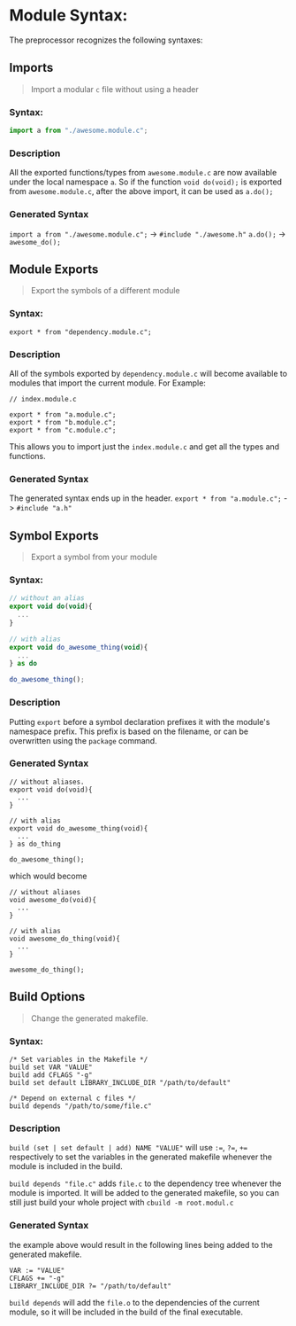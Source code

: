 # Module Syntax:

The preprocessor recognizes the following syntaxes:

## Imports
> Import a modular `c` file without using a header

### Syntax:

```javascript
import a from "./awesome.module.c";
```

### Description
All the exported functions/types from `awesome.module.c` are now available
under the local namespace `a`. So if the function `void do(void);` is
exported from `awesome.module.c`, after the above import, it can be used
as `a.do();`

### Generated Syntax

`import a from "./awesome.module.c";` -> `#include "./awesome.h"`
`a.do();` -> `awesome_do();`


## Module Exports
> Export the symbols of a different module

### Syntax:
`export * from "dependency.module.c";`

### Description
All of the symbols exported by `dependency.module.c` will become available to modules that import the current module. For Example:

```
// index.module.c

export * from "a.module.c";
export * from "b.module.c";
export * from "c.module.c";
```

This allows you to import just the `index.module.c` and get all the types and functions.

### Generated Syntax

The generated syntax ends up in the header.
`export * from "a.module.c";` -> `#include "a.h"` 

## Symbol Exports
> Export a symbol from your module

### Syntax:
```javascript
// without an alias
export void do(void){
  ...
}

// with alias
export void do_awesome_thing(void){
  ...
} as do

do_awesome_thing();
```

### Description
Putting `export` before a symbol declaration prefixes it with
the module's namespace prefix. This prefix is based on the filename, or can be overwritten using the `package` command.

### Generated Syntax

```
// without aliases.
export void do(void){
  ...
}

// with alias
export void do_awesome_thing(void){
  ...
} as do_thing

do_awesome_thing();
```

which would become

```
// without aliases
void awesome_do(void){
  ...
}

// with alias
void awesome_do_thing(void){
  ...
}

awesome_do_thing();
```

## Build Options
> Change the generated makefile.

### Syntax:
```
/* Set variables in the Makefile */
build set VAR "VALUE"
build add CFLAGS "-g"
build set default LIBRARY_INCLUDE_DIR "/path/to/default"

/* Depend on external c files */
build depends "/path/to/some/file.c"
```

### Description
`build (set | set default | add) NAME "VALUE"` will use `:=`, `?=`, `+=` respectively to set the variables in the
generated makefile whenever the module is included in the build.

`build depends "file.c"` adds `file.c` to the dependency tree whenever the module is imported. It will be added to the
generated makefile, so you can still just build your whole project with `cbuild -m root.modul.c`

### Generated Syntax
the example above would result in the following lines being added to the generated makefile.
```make
VAR := "VALUE"
CFLAGS += "-g"
LIBRARY_INCLUDE_DIR ?= "/path/to/default"
```

`build depends` will add the `file.o` to the dependencies of the current module, so it will be included in the build of
the final executable.


